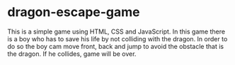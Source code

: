 # dragon-escape-game
This is a simple game using HTML, CSS and JavaScript. In this game there is a boy who has to save his life by not colliding with the dragon. In order to do so the boy cam move front, back and jump to avoid the obstacle that is the dragon. If he collides, game will be over.
